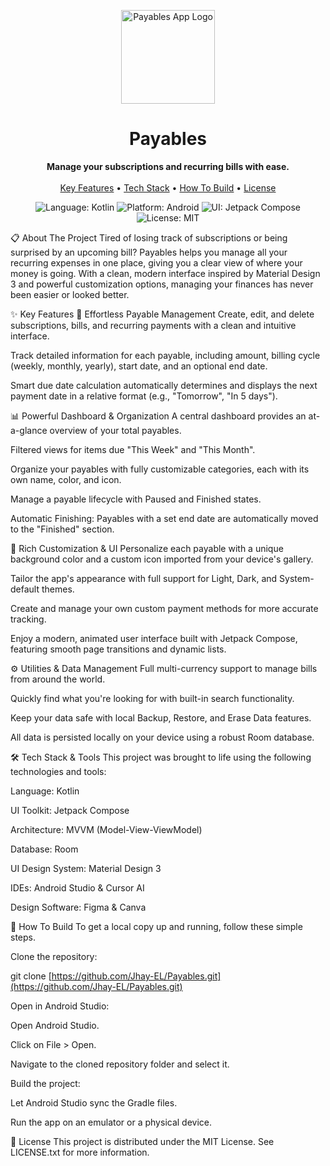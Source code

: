 <!-- App Logo and Title -->

<p align="center">
<img src="./app/src/main/res/Payable Logo.png" alt="Payables App Logo" width="150">
</p>

<h1 align="center">Payables</h1>

<p align="center">
<strong>Manage your subscriptions and recurring bills with ease.</strong>
<br />
<br />
<a href="#key-features">Key Features</a> •
<a href="#tech-stack--tools">Tech Stack</a> •
<a href="#how-to-build">How To Build</a> •
<a href="#license">License</a>
</p>

<!-- Badges -->

<p align="center">
<img src="https://www.google.com/search?q=https://img.shields.io/badge/Language-Kotlin-7F52FF%3Fstyle%3Dfor-the-badge%26logo%3Dkotlin" alt="Language: Kotlin">
<img src="https://www.google.com/search?q=https://img.shields.io/badge/Platform-Android-3DDC84%3Fstyle%3Dfor-the-badge%26logo%3Dandroid" alt="Platform: Android">
<img src="https://www.google.com/search?q=https://img.shields.io/badge/UI-Jetpack%2520Compose-4285F4%3Fstyle%3Dfor-the-badge%26logo%3Djetpackcompose" alt="UI: Jetpack Compose">
<img src="https://www.google.com/search?q=https://img.shields.io/badge/License-MIT-blue.svg%3Fstyle%3Dfor-the-badge" alt="License: MIT">
</p>

📋 About The Project
Tired of losing track of subscriptions or being surprised by an upcoming bill? Payables helps you manage all your recurring expenses in one place, giving you a clear view of where your money is going. With a clean, modern interface inspired by Material Design 3 and powerful customization options, managing your finances has never been easier or looked better.

<!-- ## 📸 Screenshots
A great README includes screenshots of the app. Add your own here!
<p align="center">
<img src="path/to/your/screenshot1.png" alt="App Screenshot 1" width="250">
<img src="path/to/your/screenshot2.png" alt="App Screenshot 2" width="250">
<img src="path/to/your/screenshot3.png" alt="App Screenshot 3" width="250">
</p> -->

✨ Key Features
💸 Effortless Payable Management
Create, edit, and delete subscriptions, bills, and recurring payments with a clean and intuitive interface.

Track detailed information for each payable, including amount, billing cycle (weekly, monthly, yearly), start date, and an optional end date.

Smart due date calculation automatically determines and displays the next payment date in a relative format (e.g., "Tomorrow", "In 5 days").

📊 Powerful Dashboard & Organization
A central dashboard provides an at-a-glance overview of your total payables.

Filtered views for items due "This Week" and "This Month".

Organize your payables with fully customizable categories, each with its own name, color, and icon.

Manage a payable lifecycle with Paused and Finished states.

Automatic Finishing: Payables with a set end date are automatically moved to the "Finished" section.

🎨 Rich Customization & UI
Personalize each payable with a unique background color and a custom icon imported from your device's gallery.

Tailor the app's appearance with full support for Light, Dark, and System-default themes.

Create and manage your own custom payment methods for more accurate tracking.

Enjoy a modern, animated user interface built with Jetpack Compose, featuring smooth page transitions and dynamic lists.

⚙️ Utilities & Data Management
Full multi-currency support to manage bills from around the world.

Quickly find what you're looking for with built-in search functionality.

Keep your data safe with local Backup, Restore, and Erase Data features.

All data is persisted locally on your device using a robust Room database.

🛠️ Tech Stack & Tools
This project was brought to life using the following technologies and tools:

Language: Kotlin

UI Toolkit: Jetpack Compose

Architecture: MVVM (Model-View-ViewModel)

Database: Room

UI Design System: Material Design 3

IDEs: Android Studio & Cursor AI

Design Software: Figma & Canva

🚀 How To Build
To get a local copy up and running, follow these simple steps.

Clone the repository:

git clone [https://github.com/Jhay-EL/Payables.git](https://github.com/Jhay-EL/Payables.git)

Open in Android Studio:

Open Android Studio.

Click on File > Open.

Navigate to the cloned repository folder and select it.

Build the project:

Let Android Studio sync the Gradle files.

Run the app on an emulator or a physical device.

📜 License
This project is distributed under the MIT License. See LICENSE.txt for more information.
